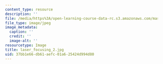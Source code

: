 ```yaml
---
content_type: resource
description: ''
file: /media/https%3A/open-learning-course-data-rc.s3.amazonaws.com/mas-962-special-topics-new-textiles-spring-2010/37bb1e66db61aefc01a625424d994d80_laser_focusing_2.jpg
file_type: image/jpeg
image_metadata:
  caption: ''
  credit: ''
  image-alt: ''
resourcetype: Image
title: laser_focusing_2.jpg
uid: 37bb1e66-db61-aefc-01a6-25424d994d80
---
```

